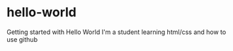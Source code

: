 # hello-world
Getting started with Hello World
I'm a student learning html/css and how to use github
